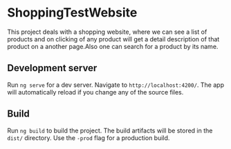 # ShoppingTestWebsite

This project deals with a shopping website, where we can see a list of products and on clicking of any product will get a detail description of that product on a another page.Also one can search for a product by its name.

## Development server

Run `ng serve` for a dev server. Navigate to `http://localhost:4200/`. The app will automatically reload if you change any of the source files.


## Build

Run `ng build` to build the project. The build artifacts will be stored in the `dist/` directory. Use the `-prod` flag for a production build.
